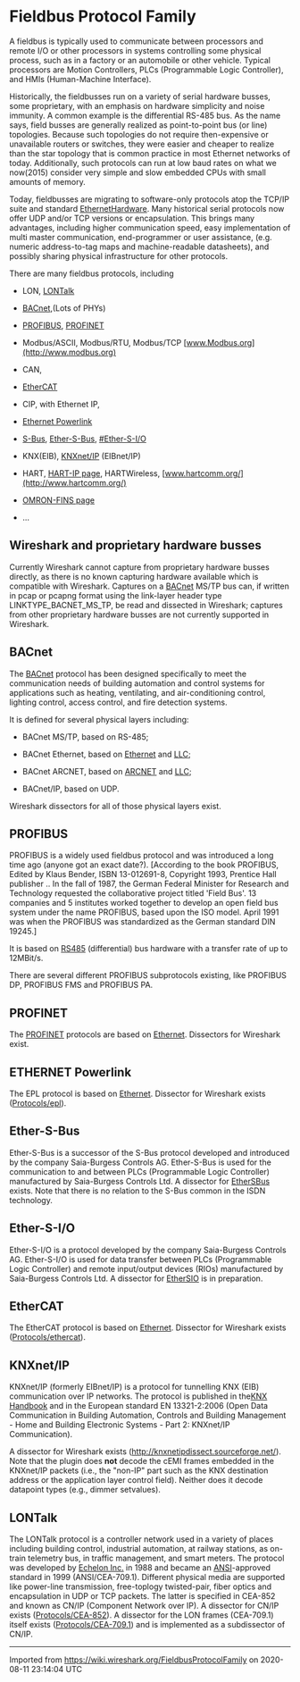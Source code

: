 # Fieldbus Protocol Family

A fieldbus is typically used to communicate between processors and remote I/O or other processors in systems controlling some physical process, such as in a factory or an automobile or other vehicle. Typical processors are Motion Controllers, PLCs (Programmable Logic Controller), and HMIs (Human-Machine Interface).

Historically, the fieldbusses run on a variety of serial hardware busses, some proprietary, with an emphasis on hardware simplicity and noise immunity. A common example is the differential RS-485 bus. As the name says, field busses are generally realized as point-to-point bus (or line) topologies. Because such topologies do not require then-expensive or unavailable routers or switches, they were easier and cheaper to realize than the star topology that is common practice in most Ethernet networks of today. Additionally, such protocols can run at low baud rates on what we now(2015) consider very simple and slow embedded CPUs with small amounts of memory.

Today, fieldbusses are migrating to software-only protocols atop the TCP/IP suite and standard [EthernetHardware](/EthernetHardware). Many historical serial protocols now offer UDP and/or TCP versions or encapsulation. This brings many advantages, including higher communication speed, easy implementation of multi master communication, end-programmer or user assistance, (e.g. numeric address-to-tag maps and machine-readable datasheets), and possibly sharing physical infrastructure for other protocols.

There are many fieldbus protocols, including

  - LON, [LONTalk](/FieldbusProtocolFamily#lontalk)

  - [BACnet](/FieldbusProtocolFamily#bacnet),(Lots of PHYs)

  - [PROFIBUS](/FieldbusProtocolFamily#profibus), [PROFINET](/FieldbusProtocolFamily#profinet)

  - Modbus/ASCII, Modbus/RTU, Modbus/TCP [www.Modbus.org](http://www.modbus.org)

  - CAN,

  - [EtherCAT](/FieldbusProtocolFamily#ethercat)

  - CIP, with Ethernet IP,

  - [Ethernet Powerlink](/FieldbusProtocolFamily#ethernet-powerlink)

  - [S-Bus](/FieldbusProtocolFamily#S-Bus), [Ether-S-Bus](/FieldbusProtocolFamily#ether-s-bus), [\#Ether-S-I/O](/FieldbusProtocolFamily#ether-s-io)

  - KNX(EIB), [KNXnet/IP](/FieldbusProtocolFamily#knxnetip) (EIBnet/IP)

  - HART, [HART-IP page](/HART-IP), HARTWireless, [www.hartcomm.org/](http://www.hartcomm.org/)

  - [OMRON-FINS page](/OMRON-FINS)

  - ...

## Wireshark and proprietary hardware busses

Currently Wireshark cannot capture from proprietary hardware busses directly, as there is no known capturing hardware available which is compatible with Wireshark. Captures on a [BACnet](/BACnet) MS/TP bus can, if written in pcap or pcapng format using the link-layer header type LINKTYPE\_BACNET\_MS\_TP, be read and dissected in Wireshark; captures from other proprietary hardware busses are not currently supported in Wireshark.

## BACnet

<span id="BACnet-1" class="anchor"></span> The [BACnet](/BACnet) protocol has been designed specifically to meet the communication needs of building automation and control systems for applications such as heating, ventilating, and air-conditioning control, lighting control, access control, and fire detection systems.

It is defined for several physical layers including:

  - BACnet MS/TP, based on RS-485;

  - BACnet Ethernet, based on [Ethernet](/Ethernet) and [LLC](/LLC);

  - BACnet ARCNET, based on [ARCNET](/ARCNET) and [LLC](/LLC);

  - BACnet/IP, based on UDP.

Wireshark dissectors for all of those physical layers exist.

## PROFIBUS

<span id="PROFIBUS-1" class="anchor"></span> PROFIBUS is a widely used fieldbus protocol and was introduced a long time ago (anyone got an exact date?). \[According to the book PROFIBUS, Edited by Klaus Bender, ISBN 13-012691-8, Copyright 1993, Prentice Hall publisher .. In the fall of 1987, the German Federal Minister for Research and Technology requested the collaborative project titled 'Field Bus'. 13 companies and 5 institutes worked together to develop an open field bus system under the name PROFIBUS, based upon the ISO model. April 1991 was when the PROFIBUS was standardized as the German standard DIN 19245.\]

It is based on [RS485](/RS485) (differential) bus hardware with a transfer rate of up to 12MBit/s.

There are several different PROFIBUS subprotocols existing, like PROFIBUS DP, PROFIBUS FMS and PROFIBUS PA.

## PROFINET

<span id="PROFINET-1" class="anchor"></span> The [PROFINET](/PROFINET) protocols are based on [Ethernet](/Ethernet). Dissectors for Wireshark exist.

## ETHERNET Powerlink

<span id="EthernetPowerlink" class="anchor"></span> The EPL protocol is based on [Ethernet](/Ethernet). Dissector for Wireshark exists ([Protocols/epl](/Protocols/epl)).

## Ether-S-Bus

<span id="Ether-S-Bus-1" class="anchor"></span> Ether-S-Bus is a successor of the S-Bus <span class="anchor" id="S-Bus"></span> protocol developed and introduced by the company Saia-Burgess Controls AG. Ether-S-Bus is used for the communication to and between PLCs (Programmable Logic Controller) manufactured by Saia-Burgess Controls Ltd. A dissector for [EtherSBus](/EtherSBus) exists. Note that there is no relation to the S-Bus common in the ISDN technology.

## Ether-S-I/O

<span id="Ether-S-IO" class="anchor"></span> Ether-S-I/O is a protocol developed by the company Saia-Burgess Controls AG. Ether-S-I/O is used for data transfer between PLCs (Programmable Logic Controller) and remote input/output devices (RIOs) manufactured by Saia-Burgess Controls Ltd. A dissector for [EtherSIO](/EtherSIO) is in preparation.

## EtherCAT

<span id="EtherCAT-1" class="anchor"></span> The EtherCAT protocol is based on [Ethernet](/Ethernet). Dissector for Wireshark exists ([Protocols/ethercat](/Protocols/ethercat)).

## KNXnet/IP

<span id="KNXnet" class="anchor"></span> KNXnet/IP (formerly EIBnet/IP) is a protocol for tunnelling KNX (EIB) communication over IP networks. The protocol is published in the[KNX Handbook](http://www.knx.org/knx-standard/how-to-order/) and in the European standard EN 13321-2:2006 (Open Data Communication in Building Automation, Controls and Building Management - Home and Building Electronic Systems - Part 2: KNXnet/IP Communication).

A dissector for Wireshark exists (<http://knxnetipdissect.sourceforge.net/>). Note that the plugin does **not** decode the cEMI frames embedded in the KNXnet/IP packets (i.e., the "non-IP" part such as the KNX destination address or the application layer control field). Neither does it decode datapoint types (e.g., dimmer setvalues).

## LONTalk

<span id="LONTalk-1" class="anchor"></span> The LONTalk protocol is a controller network used in a variety of places including building control, industrial automation, at railway stations, as on-train telemetry bus, in traffic management, and smart meters. The protocol was developed by [Echelon Inc.](http://echelon.com/) in 1988 and became an [ANSI](/ANSI)-approved standard in 1999 (ANSI/CEA-709.1). Different physical media are supported like power-line transmission, free-toplogy twisted-pair, fiber optics and encapsulation in UDP or TCP packets. The latter is specified in CEA-852 and known as CN/IP (Component Network over IP). A dissector for CN/IP exists ([Protocols/CEA-852](/Protocols/CEA-852)). A dissector for the LON frames (CEA-709.1) itself exists ([Protocols/CEA-709.1](/Protocols/CEA-709.1)) and is implemented as a subdissector of CN/IP.

---

Imported from https://wiki.wireshark.org/FieldbusProtocolFamily on 2020-08-11 23:14:04 UTC
